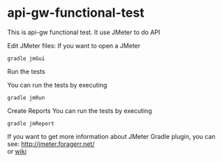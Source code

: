 # api-gw-functional-test
This is api-gw functional test. It use JMeter to do API

Edit JMeter files: If you want to open a JMeter 

`gradle jmGui`

Run the tests

You can run the tests by executing

`gradle jmRun`

Create Reports
You can run the tests by executing

`gradle jmReport`


If you want to get more information about JMeter Gradle plugin, you can see: http://jmeter.foragerr.net/  
or [wiki](https://github.com/jmeter-gradle-plugin/jmeter-gradle-plugin/wiki/Getting-Started)